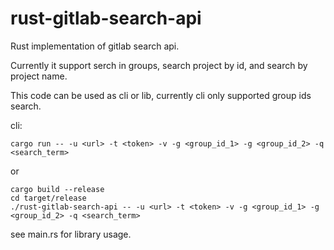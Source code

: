 # rust-gitlab-search-api

Rust implementation of gitlab search api.

Currently it support serch in groups, search project by id, and search by project name.

This code can be used as cli or lib, currently cli only supported group ids search.

cli: 

```
cargo run -- -u <url> -t <token> -v -g <group_id_1> -g <group_id_2> -q <search_term>
```
or 
```
cargo build --release
cd target/release
./rust-gitlab-search-api -- -u <url> -t <token> -v -g <group_id_1> -g <group_id_2> -q <search_term>
```

see main.rs for library usage.
